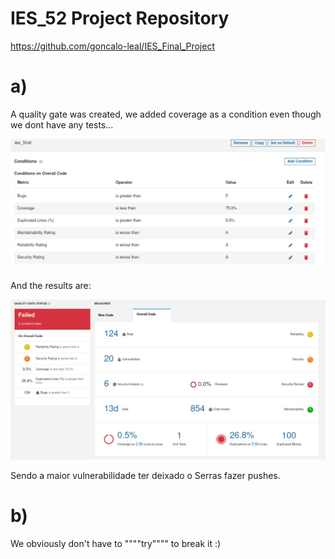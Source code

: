 # IES_52 Project Repository

https://github.com/goncalo-leal/IES_Final_Project

# a)

A quality gate was created, we added coverage as a condition even though we dont have any tests...

![gate](gate.png)

And the results are:

![sq](./sqreport.png)

Sendo a maior vulnerabilidade ter deixado o Serras fazer pushes.

# b)

We obviously don't have to """"try"""" to break it :)



